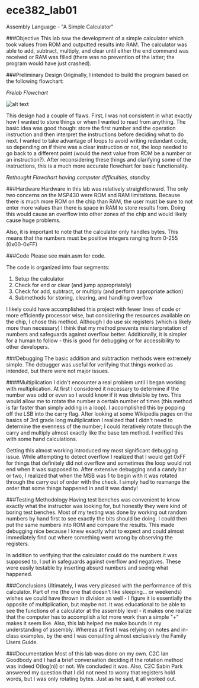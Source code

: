 ece382_lab01
============

Assembly Language - "A Simple Calculator"

###Objective
This lab saw the development of a simple calculator which took values from ROM and outputted results into RAM. The calculator was able to add, subtract, multiply, and clear until either the end command was received or RAM was filled (there was no prevention of the latter; the program would have just crashed).

###Preliminary Design
Originally, I intended to build the program based on the following flowchart:

_Prelab Flowchart_

![alt text](https://raw.githubusercontent.com/byarbrough/ece382_lab01/master/FlowChart.jpg "Basic Flowchart")

This design had a couple of flaws. First, I was not consistent in what exactly how I wanted to store things or when I wanted to read from anything. The basic idea was good though: store the first number and the operation instruction and then interpret the instructions before deciding what to do next. I wanted to take advantage of loops to avoid writing redundant code, so depending on if there was a clear instruction or not, the loop needed to go back to a different point (would the next value from ROM be a number or an instruction?). After reconsidering these things and clarifying some of the instructions, this is a much more accurate flowchart for basic functionality.

_Rethought Flowchart_
*having computer difficulties, standby*

###Hardware
Hardware in this lab was relatively straightforward. The only two concerns on the MSP430 were ROM and RAM limitations. Because there is much more ROM on the chip than RAM, the user must be sure to not enter more values than there is space in RAM to store results from. Doing this would cause an overflow into other zones of the chip and would likely cause huge problems.

Also, it is important to note that the calculator only handles bytes. This means that the numbers must be positive integers ranging from 0-255 (0x00-0xFF)

###Code
Please see main.asm for code.

The code is organized into four segments:
1. Setup the calculator
2. Check for end or clear (and jump appropriately)
3. Check for add, subtract, or multiply (and perform appropriate action)
4. Submethods for storing, clearing, and handling overflow

I likely could have accomplished this project with fewer lines of code or more efficiently processor wise, but considering the resources available on the chip, I chose this method. Although I do use six registers (which is likely more than necessary) I think that my method prevents misinterpretation of numbers and safeguards against overflow better. Additionally, it is simpler for a human to follow - this is good for debugging or for accessibility to other developers.

###Debugging
The basic addition and subtraction methods were extremely simple. The debugger was useful for verifying that things worked as intended, but there were not major issues.

####Multiplication
I didn't encounter a real problem until I began working with multiplication. At first I considered it necessary to determine if the number was odd or even so I would know if it was divisible by two. This would allow me to rotate the number a certain number of times (this method is far faster than simply adding in a loop). I accomplished this by popping off the LSB into the carry flag. After looking at some Wikipedia pages on the basics of 3rd grade long multiplication I realized that I didn't need to determine the evenness of the number; I could iteratively rotate through the carry and multiply almost exactly like the base ten method. I verified this with some hand calculations.

Getting this almost working introduced my most significant debugging issue. While attempting to detect overflow I realized that I would get 0xFF for things that definitely did not overflow and sometimes the loop would not end when it was supposed to. After extensive debugging and a candy bar or two, I realized that when the MSB was 1 to begin with it was rotated through the carry out of order with the check. I simply had to rearrange the order that some things happened in and it was dandy!

###Testing Methodology
Having test benches was convenient to know exactly what the instructor was looking for, but honestly they were kind of boring test benches. Most of my testing was done by working out random numbers by hand first to see exactly the bits should be doing. I could then put the same numbers into ROM and compare the results. This made debugging nice because I knew exactly what to expect and could almost immediately find out where something went wrong by observing the registers.

In addition to verifying that the calculator could do the numbers it was supposed to, I put in safeguards against overflow and negatives. These were easily testable by inserting absurd numbers and seeing what happened.

###Conclusions
Ultimately, I was very pleased with the performance of this calculator. Part of me (the one that doesn't like sleeping... or weekends) wishes we could have thrown in division as well - I figure it is essentially the opposite of multiplication, but maybe not.
It was educational to be able to see the functions of a calculator at the assembly level - it makes one realize that the computer has to accomplish a lot more work than a simple "+" makes it seem like. Also, this lab helped me make bounds in my understanding of assembly. Whereas at first I was relying on notes and in-class examples, by the end I was consulting almost exclusively the Family Users Guide.

###Documentation
Most of this lab was done on my own. C2C Ian Goodbody and I had a brief conversation deciding if the rotation method was indeed O(log(n)) or not. We concluded it was.
Also, C2C Sabin Park answered my question that I did not need to worry that registers hold words, but I was only rotating bytes. Just as he said, it all worked out.

